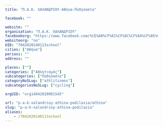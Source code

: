 ```yaml
---
title: "Π.Α.Κ. ΧΑΛΑΝΔΡΙΟΥ-Αθήνα-Ποδηλασία"

facebook: ""

website: ""
organisation: "Π.Α.Κ. ΧΑΛΑΝΔΡΙΟΥ"
facebookorg: "https://www.facebook.com/%CE%A0%CF%81%CF%8C%CF%84%CF%85%CF%80%CE%BF-%CE%91%CE%B8%CE%BB%CE%B7%CF%84%CE%B9%CE%BA%CF%8C-%CE%9A%CE%AD%CE%BD%CF%84%CF%81%CE%BF-%CE%A7%CE%B1%CE%BB%CE%B1%CE%BD%CE%B4%CF%81%CE%AF%CE%BF%CF%85-251559538382031/"
websiteorg: "no"
UID: "7042020140113school"
cities: ["Αθήνα"]
perioxi: ""
address: ""

places: [""]
categories: ["Αθλητισμός"]
subcategories: ["Ποδηλασία"]
categoryNoSLug: ["athlitismos"]
subcategoriesNoSLug: ["cycling"]

orgUID: "org14042020001545"

url: "p-a-k-xalandrioy-athina-podilasia/athina"
slug: "p-a-k-xalandrioy-athina-podilasia"
aliases:
    - /7042020140113school
---
```





